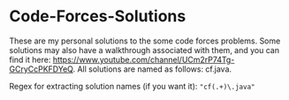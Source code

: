 # Code-Forces-Solutions

These are my personal solutions to the some code forces problems. Some solutions may also have a walkthrough associated with them, and you can find it here: https://www.youtube.com/channel/UCm2rP74Tg-GCryCcPKFDYeQ.
All solutions are named as follows: cf<Problem number and letter>.java.

Regex for extracting solution names (if you want it):
```"cf(.+)\.java"```
